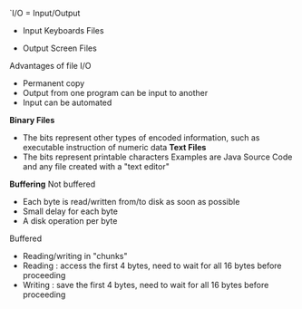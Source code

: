 `I\/O = Input/Output
- Input
	 Keyboards
	 Files
	 
- Output
	 Screen
	 Files

Advantages of file I/O
- Permanent copy
- Output from one program can be input to another
- Input can be automated

**Binary Files**
- The bits represent other types of encoded information, such as executable instruction of numeric data
**Text Files**
- The bits represent printable characters
	  Examples are Java Source Code and any file created with a "text editor"

**Buffering**
Not buffered
- Each byte is read/written from/to disk as soon as possible
- Small delay for each byte
- A disk operation per byte

Buffered
- Reading/writing in "chunks"
- Reading : access the first 4 bytes, need to wait for all 16 bytes before proceeding
- Writing : save the first 4 bytes, need to wait for all 16 bytes before proceeding